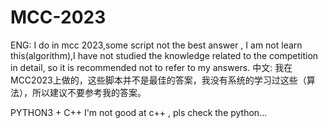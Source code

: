 # MCC-2023
ENG: I do in mcc 2023,some script not the best answer , I am not learn this(algorithm),I have not studied the knowledge related to the competition in detail, so it is recommended not to refer to my answers.
中文: 我在MCC2023上做的，这些脚本并不是最佳的答案，我没有系统的学习过这些（算法），所以建议不要参考我的答案。


PYTHON3 + C++
I'm not good at c++ , pls check the python...
